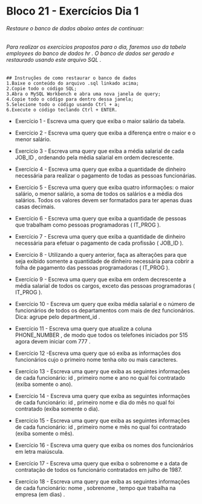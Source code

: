 # Bloco 21 - Exercícios Dia 1

###### Restaure o banco de dados abaixo antes de continuar:
###### Para realizar os exercícios propostos para o dia, faremos uso da tabela employees do banco de dados hr . O banco de dados ser gerado e restaurado usando este arquivo SQL .

```
## Instruções de como restaurar o banco de dados
1.Baixe o conteúdo do arquivo .sql linkado acima;
2.Copie todo o código SQL;
3.Abra o MySQL Workbench e abra uma nova janela de query;
4.Copie todo o código para dentro dessa janela;
5.Selecione todo o código usando Ctrl + a;
6.Execute o código teclando Ctrl + ENTER.
```

- Exercício 1 - Escreva uma query que exiba o maior salário da tabela.

- Exercício 2 - Escreva uma query que exiba a diferença entre o maior e o menor salário.

- Exercício 3 - Escreva uma query que exiba a média salarial de cada JOB_ID , ordenando pela média salarial em ordem decrescente.

- Exercício 4 - Escreva uma query que exiba a quantidade de dinheiro necessária para realizar o pagamento de todas as pessoas funcionárias.

- Exercício 5 - Escreva uma query que exiba quatro informações: o maior salário, o menor salário, a soma de todos os salários e a média dos salários. Todos os valores devem ser formatados para ter apenas duas casas decimais.

- Exercício 6 - Escreva uma query que exiba a quantidade de pessoas que trabalham como pessoas programadoras ( IT_PROG ).

- Exercício 7 - Escreva uma query que exiba a quantidade de dinheiro necessária para efetuar o pagamento de cada profissão ( JOB_ID ).

- Exercício 8 - Utilizando a query anterior, faça as alterações para que seja exibido somente a quantidade de dinheiro necessária para cobrir a folha de pagamento das pessoas programadoras ( IT_PROG ).

- Exercício 9 - Escreva uma query que exiba em ordem decrescente a média salarial de todos os cargos, exceto das pessoas programadoras ( IT_PROG ).

- Exercício 10 - Escreva um query que exiba média salarial e o número de funcionários de todos os departamentos com mais de dez funcionários. Dica: agrupe pelo department_id .

- Exercício 11 - Escreva uma query que atualize a coluna PHONE_NUMBER , de modo que todos os telefones iniciados por 515 agora devem iniciar com 777 .

- Exercício 12 -Escreva uma query que só exiba as informações dos funcionários cujo o primeiro nome tenha oito ou mais caracteres.

- Exercício 13 - Escreva uma query que exiba as seguintes informações de cada funcionário: id , primeiro nome e ano no qual foi contratado (exiba somente o ano).

- Exercício 14 - Escreva uma query que exiba as seguintes informações de cada funcionário: id , primeiro nome e dia do mês no qual foi contratado (exiba somente o dia).

- Exercício 15 - Escreva uma query que exiba as seguintes informações de cada funcionário: id , primeiro nome e mês no qual foi contratado (exiba somente o mês).

- Exercício 16 - Escreva uma query que exiba os nomes dos funcionários em letra maiúscula.

- Exercício 17 - Escreva uma query que exiba o sobrenome e a data de contratação de todos os funcionário contratados em julho de 1987.

- Exercício 18 - Escreva uma query que exiba as seguintes informações de cada funcionário: nome , sobrenome , tempo que trabalha na empresa (em dias) .

